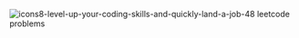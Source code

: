 ![icons8-level-up-your-coding-skills-and-quickly-land-a-job-48](https://github.com/user-attachments/assets/6b001204-5653-41c7-93a9-da8de1183984)
 leetcode problems
